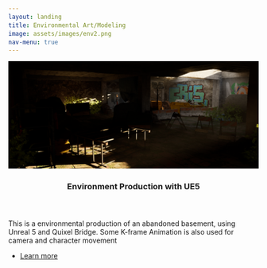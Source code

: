 ```yaml
---
layout: landing
title: Environmental Art/Modeling
image: assets/images/env2.png
nav-menu: true
---
```

<!-- Main -->
<div id="main">

<!-- Two -->
<section id="two" class="spotlights">
	<section>
		<a href="content/basement.html" class="image">
			<img src="assets/images/env2.png"/>
		</a>
		<div class="content">
			<div class="inner">
				<header class="major">
					<h3>Environment Production with UE5</h3>
				</header>
				<p>This is a environmental production of an abandoned basement, using Unreal 5 and Quixel Bridge. Some K-frame Animation is also used for camera and character movement</p>
				<ul class="actions">
					<li><a href="content/basement.html" class="button">Learn more</a></li>
				</ul>
			</div>
		</div>
	</section>
</section>

</div>
